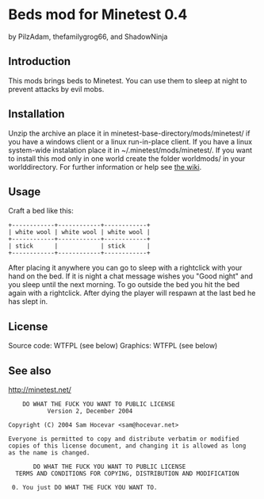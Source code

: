 Beds mod for Minetest 0.4
=========================
by PilzAdam, thefamilygrog66, and ShadowNinja


Introduction
------------
This mods brings beds to Minetest. You can use them to sleep at night
to prevent attacks by evil mobs.


Installation
------------

Unzip the archive an place it in minetest-base-directory/mods/minetest/
if you have a windows client or a linux run-in-place client. If you have
a linux system-wide instalation place it in ~/.minetest/mods/minetest/.
If you want to install this mod only in one world create the folder
worldmods/ in your worlddirectory.
For further information or help see
[the wiki](http://wiki.minetest.net/Installing_Mods).


Usage
-----

Craft a bed like this:

	+------------+------------+------------+
	| white wool | white wool | white wool |
	+------------+------------+------------+
	| stick      |            | stick      |
	+------------+------------+------------+

After placing it anywhere you can go to sleep with a rightclick with your
hand on the bed. If it is night a chat message wishes you "Good night" and
you sleep until the next morning. To go outside the bed you hit the bed again
with a rightclick. After dying the player will respawn at the last bed he has
slept in.


License
-------

Source code: WTFPL (see below)
Graphics: WTFPL (see below)


See also
--------

http://minetest.net/

		DO WHAT THE FUCK YOU WANT TO PUBLIC LICENSE
			   Version 2, December 2004

	Copyright (C) 2004 Sam Hocevar <sam@hocevar.net>

	Everyone is permitted to copy and distribute verbatim or modified
	copies of this license document, and changing it is allowed as long
	as the name is changed.

		   DO WHAT THE FUCK YOU WANT TO PUBLIC LICENSE
	  TERMS AND CONDITIONS FOR COPYING, DISTRIBUTION AND MODIFICATION

	 0. You just DO WHAT THE FUCK YOU WANT TO.
 
